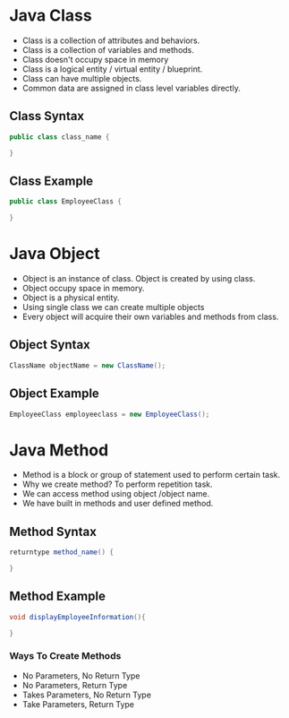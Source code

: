 # Java Class

- Class is a collection of attributes and behaviors.
- Class is a collection of variables and methods.
- Class doesn't occupy space in memory
- Class is a logical entity / virtual entity / blueprint.
- Class can have multiple objects.
- Common data are assigned in class level variables directly.

## Class Syntax

```java
public class class_name {

}
```

## Class Example

```java
public class EmployeeClass {

}
```
# Java Object

- Object is an instance of class. Object is created by using class.
- Object occupy space in memory.
- Object is a physical entity.
- Using single class we can create multiple objects
- Every object will acquire their own variables and methods from class.


## Object Syntax
```java
ClassName objectName = new ClassName();
```

## Object Example
```java
EmployeeClass employeeclass = new EmployeeClass();
```

# Java Method

- Method is a block or group of statement used to perform certain task.
- Why we create method? To perform repetition task. 
- We can access method using object /object name.
- We have built in methods and user defined method.

## Method Syntax

```java
returntype method_name() {

}
```
## Method Example

```java
void displayEmployeeInformation(){

}
```

### Ways To Create Methods

- No Parameters, No Return Type
- No Parameters, Return Type
- Takes Parameters, No Return Type
- Take Parameters, Return Type




